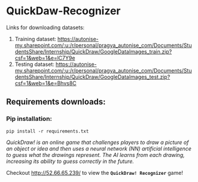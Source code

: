 # QuickDaw-Recognizer

Links for downloading datasets:
1. Training dataset: https://autonise-my.sharepoint.com/:u:/r/personal/pragya_autonise_com/Documents/StudentsShare/Internship/QuickDraw/GoogleDataImages_train.zip?csf=1&web=1&e=lC7Y9e
2. Testing dataset: https://autonise-my.sharepoint.com/:u:/r/personal/pragya_autonise_com/Documents/StudentsShare/Internship/QuickDraw/GoogleDataImages_test.zip?csf=1&web=1&e=Bhvs8C

## Requirements downloads:
### Pip installation:
`pip install -r requirements.txt`

<i>QuickDraw! is an online game that challenges players to draw a picture of an object or idea and then uses a neural network (NN) artificial intelligence to guess what the drawings represent. The AI learns from each drawing, increasing its ability to guess correctly in the future.</i>

Checkout http://52.66.65.239/ to view the <b>`QuickDraw! Recognizer`</b> game!
